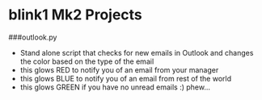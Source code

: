 # blink1 Mk2 Projects
###outlook.py
* Stand alone script that checks for new emails in Outlook and changes the color based on the type of the email
* this glows RED to notify you of an email from your manager
* this glows BLUE to notify you of an email from rest of the world
* this glows GREEN if you have no unread emails :) phew...
